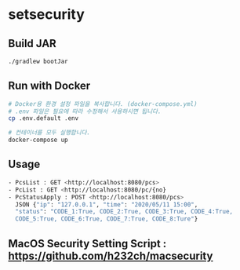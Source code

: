 # setsecurity

## Build JAR

```bash
./gradlew bootJar
```

## Run with Docker

```bash
# Docker용 환경 설정 파일을 복사합니다. (docker-compose.yml)
# .env 파일은 필요에 따라 수정해서 사용하시면 됩니다.
cp .env.default .env

# 컨테이너를 모두 실행합니다.
docker-compose up
```

## Usage
```bash
- PcsList : GET <http://localhost:8080/pcs>
- PcList : GET <http://localhost:8080/pc/{no}
- PcStatusApply : POST <http://localhost:8080/pcs>
  JSON {"ip": "127.0.0.1", "time": "2020/05/11 15:00",
  "status": "CODE_1:True, CODE_2:True, CODE_3:True, CODE_4:True,
  CODE_5:True, CODE_6:True, CODE_7:True, CODE_8:Ture"}
```
  
## MacOS Security Setting Script : https://github.com/h232ch/macsecurity <br><br>
